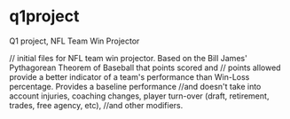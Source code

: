 # q1project
Q1 project, NFL Team Win Projector

// initial files for NFL team win projector. Based on the Bill James' Pythagorean Theorem of Baseball that points scored and // points allowed provide a better indicator of a team's performance than Win-Loss percentage. Provides a baseline performance //and doesn't take into account injuries, coaching changes, player turn-over (draft, retirement, trades, free agency, etc), //and other modifiers.
